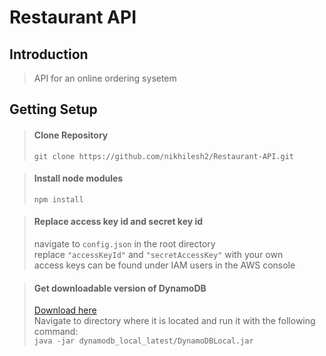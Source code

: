 # Restaurant API

## Introduction

> API for an online ordering sysetem

## Getting Setup

> #### Clone Repository 
>  ``git clone https://github.com/nikhilesh2/Restaurant-API.git``


> #### Install node modules
> ``npm install``

> #### Replace access key id and secret key id
> 	navigate to ``config.json`` in the root directory <br />
> 	replace ``"accessKeyId"`` and ``"secretAccessKey"`` with your own <br />
> 	access keys can be found under IAM users in the AWS console <br />


>#### Get downloadable version of DynamoDB
>	[Download here](https://docs.aws.amazon.com/amazondynamodb/latest/developerguide/DynamoDBLocal.html#DynamoDBLocal.DownloadingAndRunning) <br />
>	Navigate to directory where it is located and run it with the following command: <br />
> 	``java -jar dynamodb_local_latest/DynamoDBLocal.jar``
